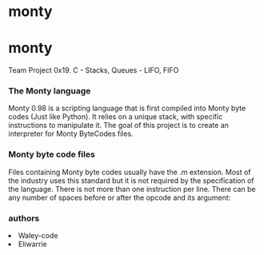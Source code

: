 # monty
# monty

Team Project
0x19. C - Stacks, Queues - LIFO, FIFO
<h3> The Monty language</h3>
Monty 0.98 is a scripting language that is first compiled into Monty byte codes (Just like Python). It relies on a unique stack, with specific instructions to manipulate it. The goal of this project is to create an interpreter for Monty ByteCodes files.


<h3>Monty byte code files</h3>

Files containing Monty byte codes usually have the .m extension. Most of the industry uses this standard but it is not required by the specification of the language. There is not more than one instruction per line. There can be any number of spaces before or after the opcode and its argument:

<h3> authors</h3>
<li> Waley-code
<li> Eliwarrie
